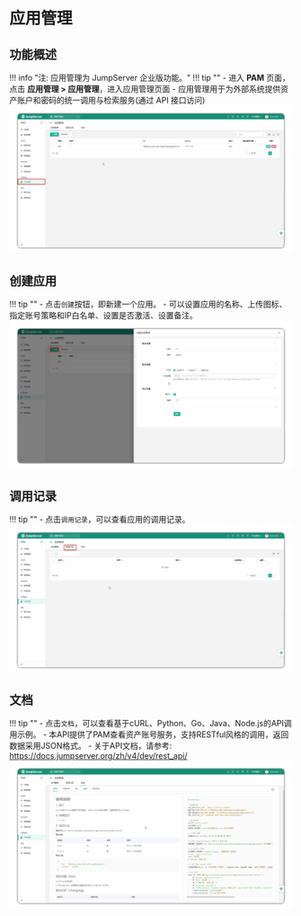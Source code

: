 # 应用管理

## 功能概述
!!! info "注: 应用管理为 JumpServer 企业版功能。"
!!! tip ""
    - 进入 **PAM** 页面，点击 **应用管理 > 应用管理**，进入应用管理页面
    - 应用管理用于为外部系统提供资产账户和密码的统一调用与检索服务(通过 API 接口访问)
![V4_pam_application1](../../../img/V4_pam_application1.png)

## 创建应用
!!! tip ""
    - 点击`创建`按钮，即新建一个应用。
    - 可以设置应用的名称、上传图标、指定账号策略和IP白名单、设置是否激活、设置备注。
![V4_pam_application2](../../../img/V4_pam_application2.png)

## 调用记录
!!! tip ""
    - 点击`调用记录`，可以查看应用的调用记录。
![V4_pam_application3](../../../img/V4_pam_application3.png)


## 文档
!!! tip ""
    - 点击`文档`，可以查看基于cURL、Python、Go、Java、Node.js的API调用示例。
    - 本API提供了PAM查看资产账号服务，支持RESTful风格的调用，返回数据采用JSON格式。
    - 关于API文档，请参考: https://docs.jumpserver.org/zh/v4/dev/rest_api/
![V4_pam_application3](../../../img/V4_pam_application4.png)